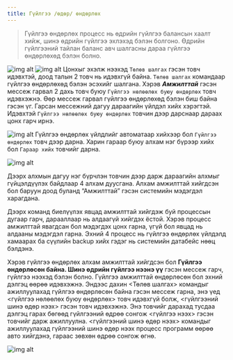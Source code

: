 ```yaml
---
title: Гүйлгээ /өдөр/ өндөрлөх
---
```


> Гүйлгээ өндөрлөх процесс нь өдрийн гүйлгээ балансын хаалт хийж, шинэ өдрийн гүйлгээ эхлэхэд бэлэн болгоно. Өдрийн гүйлгээний тайлан баланс авч шалгасны дараа гүйлгээ өндөрлөхөд бэлэн болно.
>
![img alt](/img/image51.png)
![img alt](/img/image52.png)
Цонхыг эхэлж нээхэд `Төлөв шалгах` гэсэн товч идэвхтэй, доод талын 2 товч нь идэвхгүй байна. `Төлөв шалгах` командаар гүйлгээ өндөрлөхөд бэлэн эсэхийг шалгана. Хэрэв _**Амжилттай**_ гэсэн мессеж гарвал 2 дахь товч буюу  `Гүйлгээ нөлөөлөх буюу өндөрлөх` товч  идэвхэжнэ. Өөр мессеж гарвал гүйлгээ өндөрлөхөд бэлэн биш байна гэсэн үг. Гарсан мессежний дагуу дараагийн үйлдэл хийх хэрэгтэй. Идэвхтэй   `Гүйлгээ нөлөөлөх буюу өндөрлөх` товчин дээр дарснаар дараах цонх гарч ирнэ. 
>
![img alt](/img/image53.png)
Гүйлгээ өндөрлөх үйлдлийг автоматаар хийхээр бол `Гүйлгээ өндөрлөх` товч дээр дарна. Харин гараар буюу алхам нэг бүрээр хийх бол `Гараар хийх` товчийг дарна. 

![img alt](/img/image54.png)

Дээрх алхмын дагуу нэг бүрчлэн товчин дээр дарж дараагийн алхмыг гүйцэлдүүлэх байдлаар 4 алхам дуусгана. Алхам амжилттай хийгдсэн бол баруун доод буланд “Амжилттай” гэсэн системийн мэдэгдэл харагдана. 

Дээрх команд биелүүлэх явцад амжилттай хийгдэж буй процессын дугаар гарч, дарааллаар нь алдаагүй хийгдэх ёстой. Хэрэв процесс амжилттай явагдсан бол мэдэгдэх цонх гарна, үгүй бол явцад нь алдааны мэдэгдэл гарна. Эхний 4 процесс нь гүйлгээ өндөрлөх үйлдэлд хамаарах ба сүүлийн backup хийх гэдэг нь системийн датабейс нөөц бэлдэнэ.

Хэрэв гүйлгээ өндөрлөх алхам амжилттай хийгдсэн бол **Гүйлгээ өндөрлөсөн байна. Шинэ өдрийн гүйлгээ нээнэ үү** гэсэн мессеж гарч, гүйлгээ нээхэд бэлэн болно.
Гүйлгээ амжилттай өндөрлөсөн бол эхний дэлгэц өөрөө идэвхэжнэ. Эндээс дахин <Төлөв шалгах> командыг ажиллуулахад гүйлгээ өндөрлөсөн байна гэсэн мессеж гарна, энэ үед <гүйлгээ нөлөөлөх буюу өндөрлөх> товч идэвхгүй болж, <гүйлгээний шинэ өдөр нээх> гэсэн товч идэвхэжнэ. Энэ товчийг дарахад тусдаа дэлгэц гарах бөгөөд гүйлгээний өдрөө сонгож <гүйлгээ нээх> гэсэн  товчийг дарж ажиллуулна.
<гүйлгээний шинэ өдөр нээх> командыг ажиллуулахад гүйлгээний шинэ өдөр нээх процесс программ өөрөө авто хийгдэнэ, гараас зөвхөн өдрөө сонгож өгнө.

![img alt](/img/image55.png)


